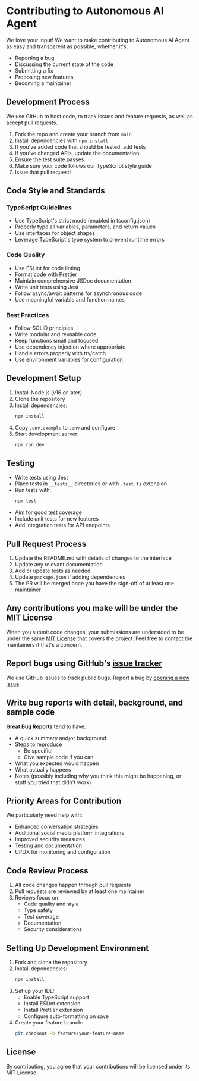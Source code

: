 # Contributing to Autonomous AI Agent

We love your input! We want to make contributing to Autonomous AI Agent as easy and transparent as possible, whether it's:

- Reporting a bug
- Discussing the current state of the code
- Submitting a fix
- Proposing new features
- Becoming a maintainer

## Development Process

We use GitHub to host code, to track issues and feature requests, as well as accept pull requests.

1. Fork the repo and create your branch from `main`
2. Install dependencies with `npm install`
3. If you've added code that should be tested, add tests
4. If you've changed APIs, update the documentation
5. Ensure the test suite passes
6. Make sure your code follows our TypeScript style guide
7. Issue that pull request!

## Code Style and Standards

### TypeScript Guidelines
- Use TypeScript's strict mode (enabled in tsconfig.json)
- Properly type all variables, parameters, and return values
- Use interfaces for object shapes
- Leverage TypeScript's type system to prevent runtime errors

### Code Quality
- Use ESLint for code linting
- Format code with Prettier
- Maintain comprehensive JSDoc documentation
- Write unit tests using Jest
- Follow async/await patterns for asynchronous code
- Use meaningful variable and function names

### Best Practices
- Follow SOLID principles
- Write modular and reusable code
- Keep functions small and focused
- Use dependency injection where appropriate
- Handle errors properly with try/catch
- Use environment variables for configuration

## Development Setup

1. Install Node.js (v16 or later)
2. Clone the repository
3. Install dependencies:
   ```bash
   npm install
   ```
4. Copy `.env.example` to `.env` and configure
5. Start development server:
   ```bash
   npm run dev
   ```

## Testing

- Write tests using Jest
- Place tests in `__tests__` directories or with `.test.ts` extension
- Run tests with:
  ```bash
  npm test
  ```
- Aim for good test coverage
- Include unit tests for new features
- Add integration tests for API endpoints

## Pull Request Process

1. Update the README.md with details of changes to the interface
2. Update any relevant documentation
3. Add or update tests as needed
4. Update `package.json` if adding dependencies
5. The PR will be merged once you have the sign-off of at least one maintainer

## Any contributions you make will be under the MIT License
When you submit code changes, your submissions are understood to be under the same [MIT License](LICENSE) that covers the project. Feel free to contact the maintainers if that's a concern.

## Report bugs using GitHub's [issue tracker](https://github.com/bark-protocol/Autonomous-AI-Agent/issues)
We use GitHub issues to track public bugs. Report a bug by [opening a new issue](https://github.com/bark-protocol/Autonomous-AI-Agent/issues/new).

## Write bug reports with detail, background, and sample code

**Great Bug Reports** tend to have:

- A quick summary and/or background
- Steps to reproduce
  - Be specific!
  - Give sample code if you can
- What you expected would happen
- What actually happens
- Notes (possibly including why you think this might be happening, or stuff you tried that didn't work)

## Priority Areas for Contribution

We particularly need help with:
- Enhanced conversation strategies
- Additional social media platform integrations
- Improved security measures
- Testing and documentation
- UI/UX for monitoring and configuration

## Code Review Process

1. All code changes happen through pull requests
2. Pull requests are reviewed by at least one maintainer
3. Reviews focus on:
   - Code quality and style
   - Type safety
   - Test coverage
   - Documentation
   - Security considerations

## Setting Up Development Environment

1. Fork and clone the repository
2. Install dependencies:
   ```bash
   npm install
   ```
3. Set up your IDE:
   - Enable TypeScript support
   - Install ESLint extension
   - Install Prettier extension
   - Configure auto-formatting on save
4. Create your feature branch:
   ```bash
   git checkout -b feature/your-feature-name
   ```

## License
By contributing, you agree that your contributions will be licensed under its MIT License.
